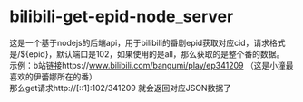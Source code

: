 # bilibili-get-epid-node_server
这是一个基于nodejs的后端api，用于bilibili的番剧epid获取对应cid，请求格式是/${epid}，默认端口是102，如果使用的是all，那么获取的是整个番的数据。    
示例：b站链接https://www.bilibili.com/bangumi/play/ep341209 （这是小潼最喜欢的伊蕾娜所在的番）    
那么get请求http://[::1]:102/341209 就会返回对应JSON数据了
